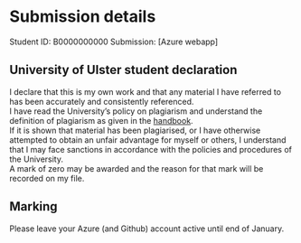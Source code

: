 # Submission details
Student ID: B0000000000
Submission: [Azure webapp]<your Azure webapp address goes here>

## University of Ulster student declaration
I declare that this is my own work and that any material I have referred to has been accurately and consistently referenced.  
I have read the University’s policy on plagiarism and understand the definition of plagiarism as given in the [handbook](https://www.ulster.ac.uk/academicservices/student/plagiarism.pdf).  
If it is shown that material has been plagiarised, or I have otherwise attempted to obtain an unfair advantage for myself or others, I understand that I may face sanctions in accordance with the policies and procedures of the University.  
A mark of zero may be awarded and the reason for that mark will be recorded on my file.

## Marking
Please leave your Azure (and Github) account active until end of January.  


